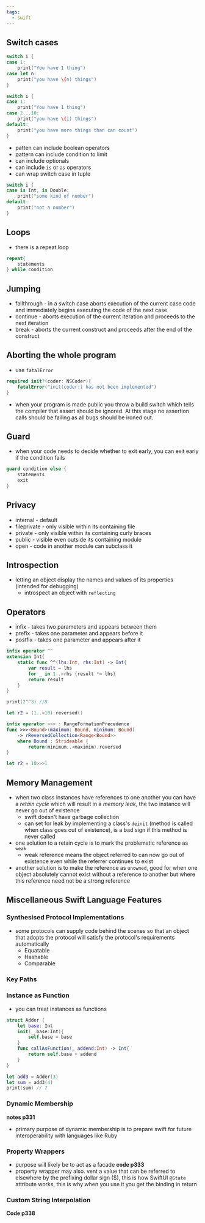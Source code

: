 ```yaml
---
tags:
  - swift
---
```


## Switch cases
```swift
switch i {
case 1:
	print("You have 1 thing")
case let n:
	print("you have \(n) things")
}

switch i {
case 1:
	print("You have 1 thing")
case 2...10:
	print("you have \(i) things")
default:
	print("you have more things than can count")
}
```
- patten can include boolean operators
- pattern can include condition to limit
- can include optionals
- can include `is` or `as` operators
- can wrap switch case in tuple
```swift
switch i {
case is Int, is Double:
	print("some kind of number")
default:
	print("not a number")
}
```
## Loops
- there is a repeat loop
```swift
repeat{
	statements
} while condition
```
## Jumping
- fallthrough - in a switch case aborts execution of the current case code and immediately begins executing the code of the next case
- continue - aborts execution of the current iteration and proceeds to the next iteration
- break - aborts the current construct and proceeds after the end of the construct 
## Aborting the whole program
- use `fatalError`
```swift
required init?(coder: NSCoder){
	fatalError("init(coder:) has not been implemented")
}
```
- when your program is made public you throw a build switch which tells the compiler that assert should be ignored. At this stage no assertion calls should be failing as all bugs should be ironed out.
## Guard
- when your code needs to decide whether to exit early, you can exit early if the condition fails
```swift
guard condition else {
	statements
	exit
}
```

## Privacy
- internal - default
- fileprivate - only visible within its containing file
- private - only visible within its containing curly braces
- public - visible even outside its containing module
- open - code in another module can subclass it
## Introspection
- letting an object display the names and values of its properties (intended for debugging)
	- introspect an object with `reflecting`
## Operators 
- infix - takes two parameters and appears between them
- prefix - takes one parameter and appears before it
- postfix - takes one parameter and appears after it
```swift
infix operator ^^
extension Int{
	static func ^^(lhs:Int, rhs:Int) -> Int{
		var result = lhs
		for _ in 1..<rhs {result *= lhs}
		return result
	}
}

print(2^^3) //8

let r2 = (1..<10).reversed()

infix operator >>> : RangeFormationPrecedence
func >>><Bound>(maximum: Bound, minimum: Bound)
	-> rReversedCollection<Range<Bound>>
	where Bound : Strideable {
		return(minimum..<maximim).reversed
}

let r2 = 10>>>1

```
## Memory Management
- when two class instances have references to one another you can have a *retain cycle* which will result in a *memory leak*, the two instance will never go out of existence
	- swift doesn't have garbage collection
	- can set for leak by implementing a class's `deinit` (method is called when class goes out of existence), is a bad sign if this method is never called
- one solution to a retain cycle is to mark the problematic reference as `weak`
	- weak reference means the object referred to can now go out of existence even while the referrer continues to exist
- another solution is to make the reference as `unowned`, good for when one object absolutely cannot exist without a reference to another but where this reference need not be a strong reference
## Miscellaneous Swift Language Features
### Synthesised Protocol Implementations
- some protocols can supply code behind the scenes so that an object that adopts the protocol will satisfy the protocol's requirements automatically
	- Equatable
	- Hashable
	- Comparable
### Key Paths
### Instance as Function
- you can treat instances as functions
```swift
struct Adder {
	let base: Int
	init(_ base:Int){
		self.base = base
	}
	func callAsFunction(_ addend:Int) -> Int{
		return self.base + addend
	}
}

let add3 = Adder(3)
let sum = add3(4)
print(sum) // 7
```
### Dynamic Membership
**notes p331**
- primary purpose of dynamic membership is to prepare swift for future interoperability with languages like Ruby
### Property Wrappers
- purpose will likely be to act as a facade
**code p333**
- property wrapper may also. vent a value that can be referred to elsewhere by the prefixing dollar sign ($), this is how SwiftUI `@State` attribute works, this is why when you use it you get the binding in return
### Custom String Interpolation
**Code p338**